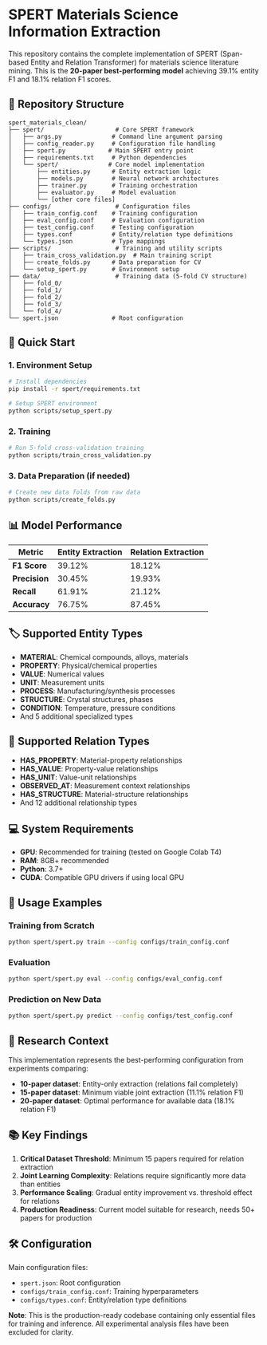 # SPERT Materials Science Information Extraction

This repository contains the complete implementation of SPERT (Span-based Entity and Relation Transformer) for materials science literature mining. This is the **20-paper best-performing model** achieving 39.1% entity F1 and 18.1% relation F1 scores.

## 📁 Repository Structure

```
spert_materials_clean/
├── spert/                    # Core SPERT framework
│   ├── args.py              # Command line argument parsing
│   ├── config_reader.py     # Configuration file handling
│   ├── spert.py            # Main SPERT entry point
│   ├── requirements.txt     # Python dependencies
│   └── spert/              # Core model implementation
│       ├── entities.py      # Entity extraction logic
│       ├── models.py        # Neural network architectures
│       ├── trainer.py       # Training orchestration
│       ├── evaluator.py     # Model evaluation
│       └── [other core files]
├── configs/                  # Configuration files
│   ├── train_config.conf    # Training configuration
│   ├── eval_config.conf     # Evaluation configuration
│   ├── test_config.conf     # Testing configuration
│   ├── types.conf           # Entity/relation type definitions
│   └── types.json           # Type mappings
├── scripts/                  # Training and utility scripts
│   ├── train_cross_validation.py  # Main training script
│   ├── create_folds.py      # Data preparation for CV
│   └── setup_spert.py       # Environment setup
├── data/                     # Training data (5-fold CV structure)
│   ├── fold_0/
│   ├── fold_1/
│   ├── fold_2/
│   ├── fold_3/
│   └── fold_4/
└── spert.json               # Root configuration
```

## 🚀 Quick Start

### 1. Environment Setup
```bash
# Install dependencies
pip install -r spert/requirements.txt

# Setup SPERT environment
python scripts/setup_spert.py
```

### 2. Training
```bash
# Run 5-fold cross-validation training
python scripts/train_cross_validation.py
```

### 3. Data Preparation (if needed)
```bash
# Create new data folds from raw data
python scripts/create_folds.py
```

## 📊 Model Performance

| Metric | Entity Extraction | Relation Extraction |
|--------|------------------|-------------------|
| **F1 Score** | 39.12% | 18.12% |
| **Precision** | 30.45% | 19.93% |
| **Recall** | 61.91% | 21.12% |
| **Accuracy** | 76.75% | 87.45% |

## 🏷️ Supported Entity Types

- **MATERIAL**: Chemical compounds, alloys, materials
- **PROPERTY**: Physical/chemical properties
- **VALUE**: Numerical values
- **UNIT**: Measurement units
- **PROCESS**: Manufacturing/synthesis processes
- **STRUCTURE**: Crystal structures, phases
- **CONDITION**: Temperature, pressure conditions
- And 5 additional specialized types

## 🔗 Supported Relation Types

- **HAS_PROPERTY**: Material-property relationships
- **HAS_VALUE**: Property-value relationships  
- **HAS_UNIT**: Value-unit relationships
- **OBSERVED_AT**: Measurement context relationships
- **HAS_STRUCTURE**: Material-structure relationships
- And 12 additional relationship types

## 💻 System Requirements

- **GPU**: Recommended for training (tested on Google Colab T4)
- **RAM**: 8GB+ recommended
- **Python**: 3.7+
- **CUDA**: Compatible GPU drivers if using local GPU

## 📖 Usage Examples

### Training from Scratch
```bash
python spert/spert.py train --config configs/train_config.conf
```

### Evaluation
```bash
python spert/spert.py eval --config configs/eval_config.conf
```

### Prediction on New Data
```bash
python spert/spert.py predict --config configs/test_config.conf
```

## 🔬 Research Context

This implementation represents the best-performing configuration from experiments comparing:
- **10-paper dataset**: Entity-only extraction (relations fail completely)
- **15-paper dataset**: Minimum viable joint extraction (11.1% relation F1)
- **20-paper dataset**: Optimal performance for available data (18.1% relation F1)

## 📚 Key Findings

1. **Critical Dataset Threshold**: Minimum 15 papers required for relation extraction
2. **Joint Learning Complexity**: Relations require significantly more data than entities
3. **Performance Scaling**: Gradual entity improvement vs. threshold effect for relations
4. **Production Readiness**: Current model suitable for research, needs 50+ papers for production

## 🛠️ Configuration

Main configuration files:
- `spert.json`: Root configuration
- `configs/train_config.conf`: Training hyperparameters
- `configs/types.conf`: Entity/relation type definitions

**Note**: This is the production-ready codebase containing only essential files for training and inference. All experimental analysis files have been excluded for clarity.
